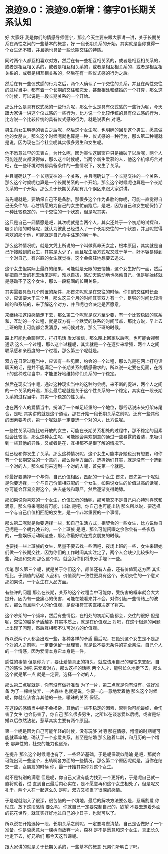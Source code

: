 # 浪迹9.0：浪迹9.0新增：德宇01长期关系认知

好 大家好 我是你们的情感导师德宇，那么今天主要来跟大家讲一讲，关于长期关系在两性之间的一些基本的概念，好 一段长期关系的开始，其实就是当你觉得一个女生还不错，并且她也具备一些长期交往的特质。

同时两个人都互相喜欢对方，然后在有一些相互相关系的，或者是相互相关系的，或者是相互相关系的，或者是相互相关系的，或者是相互相关系的，或者是相互相关系的，或者是相互相关系的，然后在有一些仪式感的行为之后。

然后在有一些仪式感的行为之后，两个人确认了一个交往的关系，并且在两性交往的过程当中，都有着一个长期的交往和恋爱，甚至相处和结婚的一个打算，那么这个时候，可以说是一段长期关系的一个开始。

那么什么是具有仪式感的一些行为呢，那么什么是具有仪式感的一些行为呢，今天跟大家讲一讲这个仪式感的一些行为，比方说一个比较传统的具有仪式感的行为，比方说一个比较传统的具有仪式感的行为，就是说表白 对吧。

男生向女生明确的表白之后呢，然后这个女生呢，也明确的回复这个男生，愿意做他的女朋友，那么这个时候呢就也算是一种，仪式感的一种行为，那么第二种呢就是说，因为现在当今社会呢其实很多男生和女生呢。

他不愿意过早的去表白，为什么呢，因为害怕这层窗户只是捅破了以后呢，两个人可能连朋友都没得做，那么这个时候呢，当两个新生爱慕的人，他这个机缘巧合对吧，在一些环境时机都具备条件的一些情况下，发生了关系。

并且呢确认了一个长期交往的一个关系，并且呢确认了一个长期交往的一个关系，那么这个时候呢也算是一个长期关系的一个开始，那么这个时候呢也算是一个长期关系的一个开始，那么关于长期关系呢有几个误区来跟大家讲讲。

首先呢就是，要确保自己不是备胎，那很多这个作为备胎的你呢，可能一直觉得自己无条件的，心甘情愿的为自己的女生忙前跑后，是吧，因为自己和女生呢保持了一种比较稳定的，一个交往的一个状态，但是呢其实。

这只是自己一厢情愿是吧，其次呢就是当两个人，其实还处于一个初期的试探和，吸引阶段的时候呢，就认为彼此已经进入了一个长期交往的一个状态，并且呢觉得喜欢的那个他，可能就是自己命中注定的另一半。

那么这种情况呢，就是文凭上所说的一个叫做真命天女症，根本原因，其实就是自己所接触到的女生，其实是太少了，而且呢生活方式呢又过于单一，好不容易碰到一个对自己，有兴趣的女生就觉得，这个会疯狂地想要去追求。

这个女生但实际上最终的结果，可能就是无限的去恼捕，这个女生好的一面，然后呢把自己爱的死去活来是吧，难以自拔，感动天感动地也感动自己，但是呢始终就是感动不了这个女生，那么一段稳固的长期关系。

其实需要具备几个前置的条件，那首先呢就是在交往的时候，你们的交往时长至少，应该要大于三个月，那么这三个月的时间其实双方有一个，足够的时间比较清晰的和系统的，来了解这个对方，并且呢也会决定是否愿意。

来继续把这段感情走下去，那么第二个呢就是双方至少要，有一个比较稳固的联系和，互动的一个过程，就是双方有一个默契的联系的时间节点，那比方说，早上去上班的路上可能都会发消息，来问候对方，那么下班的时候。

路上可能也会聊聊天，打打电话 发发微信，那么晚上回家以后呢，也可能会视频通话 这么一个过程，那么这个过程呢，其实就是一个在逐步来增强，两个人之间联系感和亲密度的一个过程，那么第三个呢就是。

双方在日常过程当中，应该有一些见面，约会的一个过程，那么光是在网上打电话聊天的话，是并不能满足一个长期关系的情感需求的，所以说一定要在见面，在线下的这种过程当中，才能更好地维持你们关系的一个稳定。

然后在现实当中呢，通过这种现实当中的这种约会呢，来不断的促进，两个人之间的一个关系的升温，那么最后呢就是关于这个性关系的一个稳定，其实在一段长期关系的过程当中，其实一个稳定的性关系。

也在两个人的爱情当中，扮演了一个举足轻重的一个地位，那俗话说床头打架床尾合，是吧 其实讲的就是这个道理，那在开始一段长期关系之前呢，还有一些其他的因素要考虑，第一个呢就是一定要选一个对的人，比方说呢。

一些性关系可能比较开放的女生，可能在长期关系相处的过程中，那不稳定的因素就会比较高，那么这种女生呢，可能她会喜欢刻意的通过一些暴露的着装，来吸引到一些其他的异性，又或者是在，互相都不是很了解的情况下。

就已经和你发生了关系，那么这种情况呢，这个女生可能本身她也没有想要，和你有一个长期交往的一个意向，那么你单方面的，选择她们其实，就是没有一个选到一个对的人，那么如何来选到一个对的人呢，首先第一个就是。

你最好要选择一个与你，自己价值相区，匹配的一个女生 首先，首先第一个呢就是你要选择，一个与自己价值相匹配的一个女生，如果说女生的价值过高的话呢，你可能会容易变得这个，失去底线和尊严，然后逐渐变得跪舔。

那如果说你喜欢的一个女生，价值过低的话呢，那可能又不是自己内心特别喜欢和满意，那么将来呢就有可能，出轨 是吧，你自己也可能出轨 那么所以说，要选择一个与自己价值相匹配的女生，是一个非常重要的一个事情。

那么第二呢就是你要选择一些，和自己生活方式，相契合的一些女生，比方说你自己呢是一个朝九晚五的，一个上班族 是吧，那么可能闲暇之余你会有一些夜场的，一些娱乐活动啊这些，那么你最好呢在找女朋友的时候。

也要找一些上班族的女生，尽量不要去找一些酒吧，夜场上班的一些，女生来跟她们做一个长期交往，因为你们的工作时间其实注定了，两个人会缺少比较多的一些，沟通和交流 那么这个呢，就会为你们将来分手埋下一些。

伏笔 那么第三个呢，就是关于你们这个，颜值还有人品，还有价值观这方面 其实相比，于颜值的话呢 人品和，价值观的一致性更具有这个，长期交往的一个意义 那如果说，一个女生在人品方面。

有些许的问题 那么在长期，关系的这个过程当中可能你，受伤害的概率就会大大提升，因为有一些痛心的伤害，可能在她看来并不会，对你引起一些情绪上的波动，那么而且两个人的价值观，是否相符其实直接决定了将来。

这个吵架的一个频率，然后有些情侣，在相处的初期可能都会，交往的很好 但是呢，交往的越多矛盾越多 其实本质上，就是在价值观上 对吧，在这个根源的问题上出现了问题，然后互相都不认可对方的价值观。

所以说两个人都会出现一些，各种各样的矛盾 最后呢，在甄别这个女生是不是那个对的人之前呢，一定要保留一丝理智，就是说不要无条件的完全亲注，自己个人的一个情感，因为爱情本身它本身是一件。

感性的事情 但是你为了，要让爱情真正的持久，就应该用自己的理性来支配，自己的感性 对吧 来爱着对方，那么这样的话呢 两个人才，能够长久地走下去，那么这个就是第一点 就是一定要，选择一个对的人。

那么第二点呢就是，你有没有做好准备 为了一片，第二点就是你有没有，做好准备 为了一棵树放弃，一片森林 也就是说，你要一心一意地爱着他 那么这个时候呢，你就应该舍弃其他的一些，暧昧的关系 保证。

在这段的感情当中呢不会掺杂，其他的一些不稳定的因素，否则你可能最终，会伤害了女生 也会伤害了，你自己 那么很多男生，之所以在谈恋爱以后呢，或者是结婚以后依然沾花，惹草其实主要有两个原因。

第一个呢是因为自己可能年轻的时候，没有玩够 对吧 那在情感，懵懂的时期呢可能就草率地，确认了一个恋爱关系，甚至是结婚 那么随着年龄，和月历的一个增长 那异性的，社交的能力也逐渐。

在提升 那么这个时候呢也有了，一些经济基础，于是呢保暖似隐喻 是吧，那就会可能出现一些这个，出轨啊各方面的一些情况，那么第二个原因呢就是，当你在结交一些，女朋友的时候 你，最一开始其实你对这个女生。

就不是特别的满意 但是呢，你自己又没有能力找到一个更好的，于是呢自己就一直将就着，过 直到自己最后内心实在，是不愿意再和这个女生相处了，但是呢又礼于，两个人在一起这么久 是吧，双方又积累了很深的感情。

于是呢就陷入了很深，很苦恼的一个境地，最后的解决方法要么是，忍痛割爱 你彻底，放下这段感情 要么呢，你就自己一定要克制自己的，欲望 不要去想着外面的花花世界，就其实好好地过自己的小日子，也就可以了。

所以说在开始选择一段，长期关系之前呢，一定要考虑清楚，自己是否做好了一个准备，你是否愿意为一棵树而放弃一片，森林 是不是愿意和这个女生，真正长久地走下去，好兄弟们 那今天这节课呢。

跟大家讲的就是关于长期关系的，一些基本的概念 兄弟们听明白了吗。